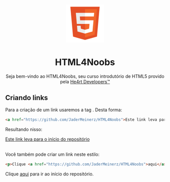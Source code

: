<h1 align="center">
  <img src="/images//html.png" alt="HTML Logo" width="120px">
</h1>
<h1 align="center">HTML4Noobs</h1>
<p align="center">Seja bem-vindo ao HTML4Noobs, seu curso introdutório de HTML5 provido pela <a href="https://heartdevs.com/" 
target="_blank">He4rt Developers&trade;</a></p>

<h2>Criando links</h2>
<p>Para a criação de um link usaremos a tag <a>. Desta forma:</p>

```html
<a href="https://github.com/JaderMeinerz/HTML4Noobs">Este link leva para o início do repositório</a>
```
<p>Resultando nisso:</p>
<a href="https://github.com/JaderMeinerz/HTML4Noobs">Este link leva para o início do repositório</a>

<p><br>Você também pode criar um link neste estilo:</p>

```html
<p>Clique <a href="https://github.com/JaderMeinerz/HTML4Noobs">aqui</a> para ir ao início do repositório.
```
<p>Clique <a href="https://github.com/JaderMeinerz/HTML4Noobs">aqui</a> para ir ao início do repositório.
